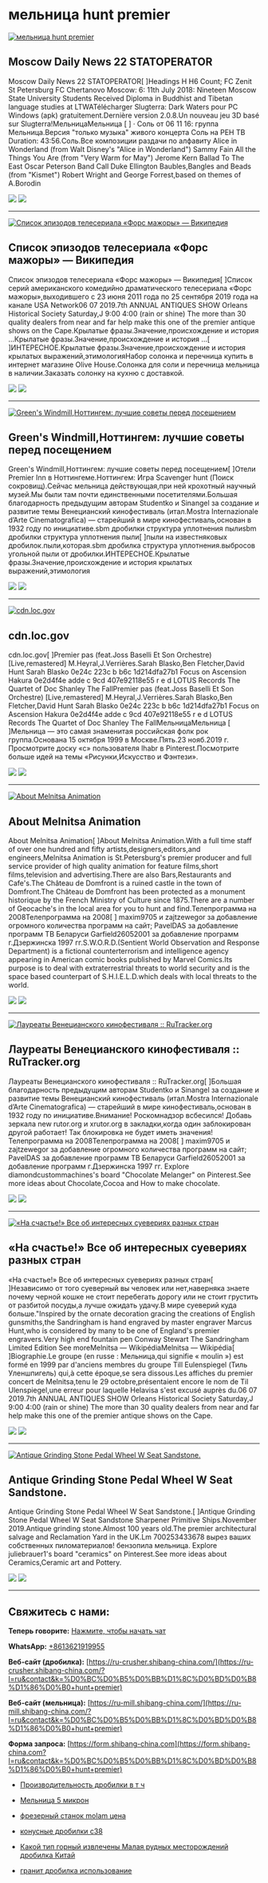 # мельница hunt premier

<a href="https://swt.shibang-china.com/?l=ru&img&k=%D0%BC%D0%B5%D0%BB%D1%8C%D0%BD%D0%B8%D1%86%D0%B0+hunt+premier" target="_blank">![мельница hunt premier](http://static.shibang-china.com/all-800x300/1310.jpg)</a>

## Moscow Daily News 22 STATOPERATOR
Moscow Daily News 22 STATOPERATOR[ ]Headings H H6 Count; FC Zenit St Petersburg FC Chertanovo Moscow: 6: 11th July 2018: Nineteen Moscow State University Students Received Diploma in Buddhist and Tibetan language studies at LTWAT&#233;l&#233;charger Slugterra: Dark Waters pour PC Windows (apk) gratuitement.Derni&#232;re version 2.0.8.Un nouveau jeu 3D bas&#233; sur Slugterra!МельницаМельница [ ]&nbsp;&#0183;&#32;Соль от 06 11 16: группа Мельница.Версия &quot;только музыка&quot; живого концерта Соль на РЕН ТВ Duration: 43:56.Соль.Все композиции раздачи по алфавиту Alice in Wonderland (from Walt Disney's &quot;Alice in Wonderland&quot;) Sammy Fain All the Things You Are (from &quot;Very Warm for May&quot;) Jerome Kern Ballad To The East Oscar Peterson Band Call Duke Ellington Baubles,Bangles and Beads (from &quot;Kismet&quot;) Robert Wright and George Forrest,based on themes of A.Borodin


<a href="https://whatsapp.shibangsoft.com/WhatsApp.php" target="_blank" title="WhatsApp">![](http://static.shibang-china.com/icon/whatsapp.png)</a> <a href="https://swt.shibang-china.com/?l=ru&icon&k=%D0%BC%D0%B5%D0%BB%D1%8C%D0%BD%D0%B8%D1%86%D0%B0+hunt+premier" target="_blank">![](http://static.shibang-china.com/icon/chat-ru.png)</a>

---

<a href="https://swt.shibang-china.com/?l=ru&img&k=%D0%BC%D0%B5%D0%BB%D1%8C%D0%BD%D0%B8%D1%86%D0%B0+hunt+premier" target="_blank">![Список эпизодов телесериала &#171;Форс мажоры&#187; — Википедия](http://static.shibang-china.com/all-800x300/936.jpg)</a>

## Список эпизодов телесериала &#171;Форс мажоры&#187; — Википедия
Список эпизодов телесериала &#171;Форс мажоры&#187; — Википедия[ ]Список серий американского комедийно драматического телесериала &#171;Форс мажоры&#187;,выходившего с 23 июня 2011 года по 25 сентября 2019 года на канале USA Network06 07 2019.7th ANNUAL ANTIQUES SHOW Orleans Historical Society Saturday,J 9:00 4:00 (rain or shine) The more than 30 quality dealers from near and far help make this one of the premier antique shows on the Cape.Крылатые фразы.Значение,происхождение и история …Крылатые фразы.Значение,происхождение и история …[ ]ИНТЕРЕСНОЕ.Крылатые фразы.Значение,происхождение и история крылатых выражений,этимологияНабор солонка и перечница купить в интернет магазине Olive House.Солонка для соли и перечница мельница в наличии.Заказать солонку на кухню с доставкой.


<a href="https://whatsapp.shibangsoft.com/WhatsApp.php" target="_blank" title="WhatsApp">![](http://static.shibang-china.com/icon/whatsapp.png)</a> <a href="https://swt.shibang-china.com/?l=ru&icon&k=%D0%BC%D0%B5%D0%BB%D1%8C%D0%BD%D0%B8%D1%86%D0%B0+hunt+premier" target="_blank">![](http://static.shibang-china.com/icon/chat-ru.png)</a>

---

<a href="https://swt.shibang-china.com/?l=ru&img&k=%D0%BC%D0%B5%D0%BB%D1%8C%D0%BD%D0%B8%D1%86%D0%B0+hunt+premier" target="_blank">![Green's Windmill,Ноттингем: лучшие советы перед посещением](http://static.shibang-china.com/all-800x300/1485.jpg)</a>

## Green's Windmill,Ноттингем: лучшие советы перед посещением
Green's Windmill,Ноттингем: лучшие советы перед посещением[ ]Отели Premier Inn в Ноттингеме.Ноттингем: Игра Scavenger hunt (Поиск сокровищ).Сейчас мельница действующая,при ней крохотный научный музей.Мы были там почти единственными посетителями.Большая благодарность предыдущим авторам Studentko и Sinangel за создание и развитие темы Венецианский кинофестиваль (итал.Mostra Internazionale d’Arte Cinematografica) — старейший в мире кинофестиваль,основан в 1932 году по инициативе.sbm дробилки структура уплотнения пылиsbm дробилки структура уплотнения пыли[ ]пыли на известняковых дробилок.пыли,которая.sbm дробилка структура уплотнения.выбросов угольной пыли от дробилки.ИНТЕРЕСНОЕ.Крылатые фразы.Значение,происхождение и история крылатых выражений,этимология


<a href="https://whatsapp.shibangsoft.com/WhatsApp.php" target="_blank" title="WhatsApp">![](http://static.shibang-china.com/icon/whatsapp.png)</a> <a href="https://swt.shibang-china.com/?l=ru&icon&k=%D0%BC%D0%B5%D0%BB%D1%8C%D0%BD%D0%B8%D1%86%D0%B0+hunt+premier" target="_blank">![](http://static.shibang-china.com/icon/chat-ru.png)</a>

---

<a href="https://swt.shibang-china.com/?l=ru&img&k=%D0%BC%D0%B5%D0%BB%D1%8C%D0%BD%D0%B8%D1%86%D0%B0+hunt+premier" target="_blank">![cdn.loc.gov](http://static.shibang-china.com/all-800x300/526.jpg)</a>

## cdn.loc.gov
cdn.loc.gov[ ]Premier pas (feat.Joss Baselli Et Son Orchestre) [Live,remastered] M.Heyral,J.Verri&#232;res.Sarah Blasko,Ben Fletcher,David Hunt Sarah Blasko 0e24c 223c b b6c 1d214dfa27b1 Focus on Ascension Hakura 0e2d4f4e adde c 9cd 407e92118e55 r e d LOTUS Records The Quartet of Doc Shanley The FallPremier pas (feat.Joss Baselli Et Son Orchestre) [Live,remastered] M.Heyral,J.Verri&#232;res.Sarah Blasko,Ben Fletcher,David Hunt Sarah Blasko 0e24c 223c b b6c 1d214dfa27b1 Focus on Ascension Hakura 0e2d4f4e adde c 9cd 407e92118e55 r e d LOTUS Records The Quartet of Doc Shanley The FallМельницаМельница [ ]Мельница — это самая знаменитая российская фолк рок группа.Основана 15 октября 1999 в Москве.Пять.23 нояб.2019 г. Просмотрите доску &#171;c&#187; пользователя lhabr в Pinterest.Посмотрите больше идей на темы &#171;Рисунки,Искусство и Фэнтези&#187;.


<a href="https://whatsapp.shibangsoft.com/WhatsApp.php" target="_blank" title="WhatsApp">![](http://static.shibang-china.com/icon/whatsapp.png)</a> <a href="https://swt.shibang-china.com/?l=ru&icon&k=%D0%BC%D0%B5%D0%BB%D1%8C%D0%BD%D0%B8%D1%86%D0%B0+hunt+premier" target="_blank">![](http://static.shibang-china.com/icon/chat-ru.png)</a>

---

<a href="https://swt.shibang-china.com/?l=ru&img&k=%D0%BC%D0%B5%D0%BB%D1%8C%D0%BD%D0%B8%D1%86%D0%B0+hunt+premier" target="_blank">![About Melnitsa Animation](http://static.shibang-china.com/all-800x300/1484.jpg)</a>

## About Melnitsa Animation
About Melnitsa Animation[ ]About Melnitsa Animation.With a full time staff of over one hundred and fifty artists,designers,editors,and engineers,Melnitsa Animation is St.Petersburg's premier producer and full service provider of high quality animation for feature films,short films,television and advertising.There are also Bars,Restaurants and Cafe's.The Ch&#226;teau de Domfront is a ruined castle in the town of Domfront.The Ch&#226;teau de Domfront has been protected as a monument historique by the French Ministry of Culture since 1875.There are a number of Geocache's in the local area for you to hunt and find.Телепрограмма на 2008Телепрограмма на 2008[ ] maxim9705 и zajtzewegor за добавление огромного количества программ на сайт; PavelDAS за добавление программ ТВ Беларуси Garfield26052001 за добавление программ г.Дзержинска 1997 гг.S.W.O.R.D.(Sentient World Observation and Response Department) is a fictional counterterrorism and intelligence agency appearing in American comic books published by Marvel Comics.Its purpose is to deal with extraterrestrial threats to world security and is the space based counterpart of S.H.I.E.L.D.which deals with local threats to the world.


<a href="https://whatsapp.shibangsoft.com/WhatsApp.php" target="_blank" title="WhatsApp">![](http://static.shibang-china.com/icon/whatsapp.png)</a> <a href="https://swt.shibang-china.com/?l=ru&icon&k=%D0%BC%D0%B5%D0%BB%D1%8C%D0%BD%D0%B8%D1%86%D0%B0+hunt+premier" target="_blank">![](http://static.shibang-china.com/icon/chat-ru.png)</a>

---

<a href="https://swt.shibang-china.com/?l=ru&img&k=%D0%BC%D0%B5%D0%BB%D1%8C%D0%BD%D0%B8%D1%86%D0%B0+hunt+premier" target="_blank">![Лауреаты Венецианского кинофестиваля :: RuTracker.org](http://static.shibang-china.com/all-800x300/1066.jpg)</a>

## Лауреаты Венецианского кинофестиваля :: RuTracker.org
Лауреаты Венецианского кинофестиваля :: RuTracker.org[ ]Большая благодарность предыдущим авторам Studentko и Sinangel за создание и развитие темы Венецианский кинофестиваль (итал.Mostra Internazionale d’Arte Cinematografica) — старейший в мире кинофестиваль,основан в 1932 году по инициативе.Внимание! Роскомнадзор всбесился! Добавь зеркала new rutor.org и xrutor.org в закладки,когда один заблокирован другой работает! Так блокировка не будет иметь значения!Телепрограмма на 2008Телепрограмма на 2008[ ] maxim9705 и zajtzewegor за добавление огромного количества программ на сайт; PavelDAS за добавление программ ТВ Беларуси Garfield26052001 за добавление программ г.Дзержинска 1997 гг. Explore diamondcustommachines's board &quot;Chocolate Melanger&quot; on Pinterest.See more ideas about Chocolate,Cocoa and How to make chocolate.


<a href="https://whatsapp.shibangsoft.com/WhatsApp.php" target="_blank" title="WhatsApp">![](http://static.shibang-china.com/icon/whatsapp.png)</a> <a href="https://swt.shibang-china.com/?l=ru&icon&k=%D0%BC%D0%B5%D0%BB%D1%8C%D0%BD%D0%B8%D1%86%D0%B0+hunt+premier" target="_blank">![](http://static.shibang-china.com/icon/chat-ru.png)</a>

---

<a href="https://swt.shibang-china.com/?l=ru&img&k=%D0%BC%D0%B5%D0%BB%D1%8C%D0%BD%D0%B8%D1%86%D0%B0+hunt+premier" target="_blank">![&#171;На счастье!&#187; Все об интересных суевериях разных стран](http://static.shibang-china.com/all-800x300/1529.jpg)</a>

## &#171;На счастье!&#187; Все об интересных суевериях разных стран
&#171;На счастье!&#187; Все об интересных суевериях разных стран[ ]Независимо от того суеверный вы человек или нет,наверняка знаете почему черной кошке не стоит перебегать дорогу или не стоит грустить от разбитой посуды,а лучше ожидать удачу.В мире суеверий куда больше.&quot;Inspired by the ornate decoration gracing the creations of English gunsmiths,the Sandringham is hand engraved by master engraver Marcus Hunt,who is considered by many to be one of England's premier engravers.Very high end fountain pen Conway Stewart The Sandringham Limited Edition See moreMelnitsa — Wikip&#233;diaMelnitsa — Wikip&#233;dia[ ]Biographie.Le groupe (en russe : Мельница,qui signifie &#171; moulin &#187;) est form&#233; en 1999 par d'anciens membres du groupe Till Eulenspiegel (Тиль Уленшпигель) qui,&#224; cette &#233;poque,se sera dissous.Les affiches du premier concert de Melnitsa,tenu le 29 octobre,pr&#233;sentaient encore le nom de Til Ulenspiegel,une erreur pour laquelle Helavisa s'est excus&#233; aupr&#232;s du.06 07 2019.7th ANNUAL ANTIQUES SHOW Orleans Historical Society Saturday,J 9:00 4:00 (rain or shine) The more than 30 quality dealers from near and far help make this one of the premier antique shows on the Cape.


<a href="https://whatsapp.shibangsoft.com/WhatsApp.php" target="_blank" title="WhatsApp">![](http://static.shibang-china.com/icon/whatsapp.png)</a> <a href="https://swt.shibang-china.com/?l=ru&icon&k=%D0%BC%D0%B5%D0%BB%D1%8C%D0%BD%D0%B8%D1%86%D0%B0+hunt+premier" target="_blank">![](http://static.shibang-china.com/icon/chat-ru.png)</a>

---

<a href="https://swt.shibang-china.com/?l=ru&img&k=%D0%BC%D0%B5%D0%BB%D1%8C%D0%BD%D0%B8%D1%86%D0%B0+hunt+premier" target="_blank">![Antique Grinding Stone Pedal Wheel W Seat Sandstone.](http://static.shibang-china.com/all-800x300/879.jpg)</a>

## Antique Grinding Stone Pedal Wheel W Seat Sandstone.
Antique Grinding Stone Pedal Wheel W Seat Sandstone.[ ]Antique Grinding Stone Pedal Wheel W Seat Sandstone Sharpener Primitive Ships.November 2019.Antique grinding stone.Almost 100 years old.The premier architectural salvage and Reclamation Yard in the UK.Lm 700253433678 вырез ваших собственных пиломатериалов! бензопила мельница. Explore juliebrauer1's board &quot;ceramics&quot; on Pinterest.See more ideas about Ceramics,Ceramic art and Pottery.

<a href="https://whatsapp.shibangsoft.com/WhatsApp.php" target="_blank" title="WhatsApp">![](http://static.shibang-china.com/icon/whatsapp.png)</a> <a href="https://swt.shibang-china.com/?l=ru&icon&k=%D0%BC%D0%B5%D0%BB%D1%8C%D0%BD%D0%B8%D1%86%D0%B0+hunt+premier" target="_blank">![](http://static.shibang-china.com/icon/chat-ru.png)</a>

---
## Свяжитесь с нами:

**Теперь говорите:** [Нажмите, чтобы начать чат](https://swt.shibang-china.com?l=ru&contact&k=%D0%BC%D0%B5%D0%BB%D1%8C%D0%BD%D0%B8%D1%86%D0%B0+hunt+premier)

**WhatsApp:**  [+8613621919955](https://whatsapp.shibangsoft.com/WhatsApp.php)

**Веб-сайт (дробилка):** [https://ru-crusher.shibang-china.com/](https://ru-crusher.shibang-china.com/?l=ru&contact&k=%D0%BC%D0%B5%D0%BB%D1%8C%D0%BD%D0%B8%D1%86%D0%B0+hunt+premier)

**Веб-сайт (мельница):** [https://ru-mill.shibang-china.com/](https://ru-mill.shibang-china.com/?l=ru&contact&k=%D0%BC%D0%B5%D0%BB%D1%8C%D0%BD%D0%B8%D1%86%D0%B0+hunt+premier)

**Форма запроса:** [https://form.shibang-china.com](https://form.shibang-china.com?l=ru&contact&k=%D0%BC%D0%B5%D0%BB%D1%8C%D0%BD%D0%B8%D1%86%D0%B0+hunt+premier)

* [Производительность дробилки в т  ч](../119/%D0%9F%D1%80%D0%BE%D0%B8%D0%B7%D0%B2%D0%BE%D0%B4%D0%B8%D1%82%D0%B5%D0%BB%D1%8C%D0%BD%D0%BE%D1%81%D1%82%D1%8C%20%D0%B4%D1%80%D0%BE%D0%B1%D0%B8%D0%BB%D0%BA%D0%B8%20%D0%B2%20%D1%82%20%20%D1%87.md)

* [Мельница 5 микрон](../118/%D0%9C%D0%B5%D0%BB%D1%8C%D0%BD%D0%B8%D1%86%D0%B0%205%20%D0%BC%D0%B8%D0%BA%D1%80%D0%BE%D0%BD.md)

* [фрезерный станок molam цена](../116/%D1%84%D1%80%D0%B5%D0%B7%D0%B5%D1%80%D0%BD%D1%8B%D0%B9%20%D1%81%D1%82%D0%B0%D0%BD%D0%BE%D0%BA%20molam%20%D1%86%D0%B5%D0%BD%D0%B0.md)

* [конусные дробилки с38](../120/%D0%BA%D0%BE%D0%BD%D1%83%D1%81%D0%BD%D1%8B%D0%B5%20%D0%B4%D1%80%D0%BE%D0%B1%D0%B8%D0%BB%D0%BA%D0%B8%20%D1%8138.md)

* [Какой тип горный извлечены Малая рудных месторождений дробилка Китай](../110/%D0%9A%D0%B0%D0%BA%D0%BE%D0%B9%20%D1%82%D0%B8%D0%BF%20%D0%B3%D0%BE%D1%80%D0%BD%D1%8B%D0%B9%20%D0%B8%D0%B7%D0%B2%D0%BB%D0%B5%D1%87%D0%B5%D0%BD%D1%8B%20%D0%9C%D0%B0%D0%BB%D0%B0%D1%8F%20%D1%80%D1%83%D0%B4%D0%BD%D1%8B%D1%85%20%D0%BC%D0%B5%D1%81%D1%82%D0%BE%D1%80%D0%BE%D0%B6%D0%B4%D0%B5%D0%BD%D0%B8%D0%B9%20%D0%B4%D1%80%D0%BE%D0%B1%D0%B8%D0%BB%D0%BA%D0%B0%20%D0%9A%D0%B8%D1%82%D0%B0%D0%B9.md)

* [гранит дробилка использование](../112/%D0%B3%D1%80%D0%B0%D0%BD%D0%B8%D1%82%20%D0%B4%D1%80%D0%BE%D0%B1%D0%B8%D0%BB%D0%BA%D0%B0%20%D0%B8%D1%81%D0%BF%D0%BE%D0%BB%D1%8C%D0%B7%D0%BE%D0%B2%D0%B0%D0%BD%D0%B8%D0%B5.md)
